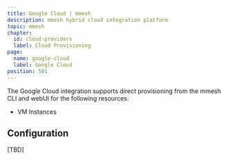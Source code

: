 ```yaml
---
title: Google Cloud | mmesh
description: mmesh hybrid cloud integration platform
topic: mmesh
chapter:
  id: cloud-providers
  label: Cloud Provisioning
page:
  name: google-cloud
  label: Google Cloud
position: 501
---
```


The Google Cloud integration supports direct provisioning from the mmesh CLI and webUI for the following resources:

- VM Instances

## Configuration

[TBD]
